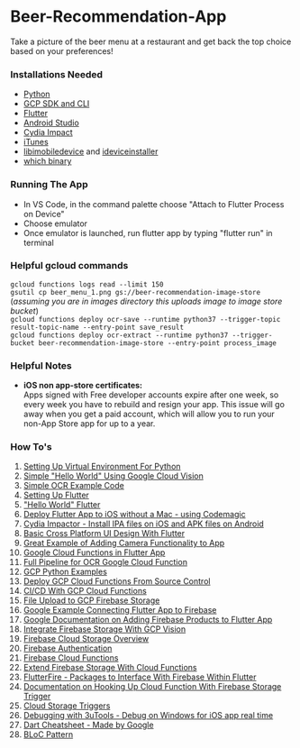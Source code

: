 # Beer-Recommendation-App
Take a picture of the beer menu at a restaurant and get back the top choice based on your preferences!

### Installations Needed
* [Python](https://www.python.org/downloads/)
* [GCP SDK and CLI](https://cloud.google.com/sdk/)
* [Flutter](https://flutter.dev/docs/get-started/install/windows)
* [Android Studio](https://developer.android.com/studio)
* [Cydia Impact](http://www.cydiaimpactor.com/)
* [iTunes](https://www.apple.com/itunes/download/?source=post_page---------------------------)
* [libimobiledevice](https://dev.azure.com/libimobiledevice-win32/imobiledevice-net/_build?definitionId=4&source=post_page---------------------------) and [ideviceinstaller](https://dev.azure.com/libimobiledevice-win32/imobiledevice-net/_build?definitionId=7&source=post_page---------------------------)
* [which binary](https://sourceforge.net/projects/gnuwin32/files/which/2.20/which-2.20-bin.zip/download?use_mirror=gigenet&source=post_page---------------------------)

### Running The App
* In VS Code, in the command palette choose "Attach to Flutter Process on Device"
* Choose emulator
* Once emulator is launched, run flutter app by typing "flutter run" in terminal

### Helpful gcloud commands
`gcloud functions logs read --limit 150`  
`gsutil cp beer_menu_1.png gs://beer-recommendation-image-store` (*assuming you are in images directory this uploads image to image store bucket*)  
`gcloud functions deploy ocr-save --runtime python37 --trigger-topic result-topic-name --entry-point save_result`  
`gcloud functions deploy ocr-extract --runtime python37 --trigger-bucket beer-recommendation-image-store --entry-point process_image`  

### Helpful Notes
* **iOS non app-store certificates:**  
Apps signed with Free developer accounts expire after one week, so every week you have to rebuild and resign your app. This issue will go away when you get a paid account, which will allow you to run your non-App Store app for up to a year.  

### How To's

1. [Setting Up Virtual Environment For Python](https://cloud.google.com/python/setup)
2. [Simple "Hello World" Using Google Cloud Vision](https://cloud.google.com/vision/docs/quickstart-client-libraries#client-libraries-install-python)
3. [Simple OCR Example Code](https://cloud.google.com/vision/docs/ocr)
4. [Setting Up Flutter](https://flutter.dev/docs/get-started/install/windows)
5. ["Hello World" Flutter](https://flutter.dev/docs/get-started/test-drive?tab=vscode)
6. [Deploy Flutter App to iOS without a Mac - using Codemagic](https://medium.com/flutter-community/developing-and-debugging-flutter-apps-for-ios-without-a-mac-8d362a8ec667)
7. [Cydia Impactor - Install IPA files on iOS and APK files on Android](http://www.cydiaimpactor.com/)
8. [Basic Cross Platform UI Design With Flutter](https://codelabs.developers.google.com/codelabs/flutter/#0) 
9. [Great Example of Adding Camera Functionality to App](https://blog.brainsandbeards.com/how-to-add-camera-support-to-a-flutter-app-c1dfd6b78823?gi=cd11558eecc5) 
10. [Google Cloud Functions in Flutter App](https://medium.com/@jackwong_60367/cloud-function-flutter-128b8c3695b4) 
11. [Full Pipeline for OCR Google Cloud Function](https://cloud.google.com/functions/docs/tutorials/ocr#functions_ocr_process-python) 
12. [GCP Python Examples](https://github.com/GoogleCloudPlatform/python-docs-samples) 
13. [Deploy GCP Cloud Functions From Source Control](https://cloud.google.com/functions/docs/deploying/repo) 
14. [CI/CD With GCP Cloud Functions](https://cloud.google.com/functions/docs/bestpractices/testing) 
15. [File Upload to GCP Firebase Storage](https://www.developerlibs.com/2018/12/flutter-firebase-cloud-storage-example.html) 
16. [Google Example Connecting Flutter App to Firebase](https://codelabs.developers.google.com/codelabs/flutter-firebase/index.html#0) 
17. [Google Documentation on Adding Firebase Products to Flutter App](https://firebase.google.com/docs/flutter/setup) 
18. [Integrate Firebase Storage With GCP Vision](https://firebase.google.com/docs/storage/gcp-integration?authuser=0) 
19. [Firebase Cloud Storage Overview](https://firebase.google.com/docs/storage?authuser=0) 
20. [Firebase Authentication](https://firebase.google.com/docs/auth?authuser=0) 
21. [Firebase Cloud Functions](https://firebase.google.com/docs/functions/?authuser=0) 
22. [Extend Firebase Storage With Cloud Functions](https://firebase.google.com/docs/storage/extend-with-functions?authuser=0) 
23. [FlutterFire - Packages to Interface With Firebase Within Flutter](https://firebaseopensource.com/projects/flutter/plugins/) 
24. [Documentation on Hooking Up Cloud Function With Firebase Storage Trigger](https://medium.com/flutterpub/firebase-cloud-storage-and-flutter-fa2e91663b95) 
25. [Cloud Storage Triggers](https://firebase.google.com/docs/functions/gcp-storage-events?authuser=0)  
26. [Debugging with 3uTools - Debug on Windows for iOS app real time](http://www.3u.com/)  
27. [Dart Cheatsheet - Made by Google](https://dart.dev/codelabs/dart-cheatsheet)  
28. [BLoC Pattern](https://medium.com/flutterpub/when-firebase-meets-bloc-pattern-fb5c405597e0)  
